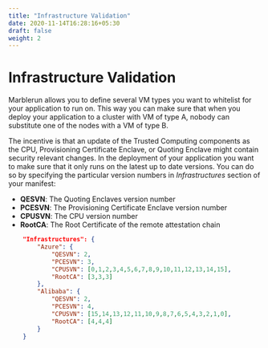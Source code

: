 ```yaml
---
title: "Infrastructure Validation"
date: 2020-11-14T16:28:16+05:30
draft: false
weight: 2
---
```


# Infrastructure Validation

Marblerun allows you to define several VM types you want to whitelist for your application to run on. This way you can make sure that when you deploy your application to a cluster with VM of type A, nobody can substitute one of the nodes with a VM of type B.

The incentive is that an update of the Trusted Computing components as the CPU, Provisioning Certificate Enclave, or Quoting Enclave might contain security relevant changes.
In the deployment of your application you want to make sure that it only runs on the latest up to date versions.
You can do so by specifying the particular version numbers in _Infrastructures_ section of your manifest:

- **QESVN**: The Quoting Enclaves version number
- **PCESVN**: The Provisioning Certificate Enclave version number
- **CPUSVN**: The CPU version number
- **RootCA**: The Root Certificate of the remote attestation chain

```json
    "Infrastructures": {
        "Azure": {
            "QESVN": 2,
            "PCESVN": 3,
            "CPUSVN": [0,1,2,3,4,5,6,7,8,9,10,11,12,13,14,15],
            "RootCA": [3,3,3]
        },
        "Alibaba": {
            "QESVN": 2,
            "PCESVN": 4,
            "CPUSVN": [15,14,13,12,11,10,9,8,7,6,5,4,3,2,1,0],
            "RootCA": [4,4,4]
        }
    }
```

